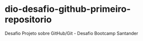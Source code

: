 # dio-desafio-github-primeiro-repositorio
Desafio Projeto sobre GitHub/Git - Desafio Bootcamp Santander 
